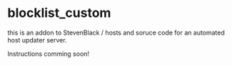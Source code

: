 # blocklist_custom
this is an addon to  StevenBlack / hosts and soruce code for an automated host updater server.

 Instructions comming soon!

